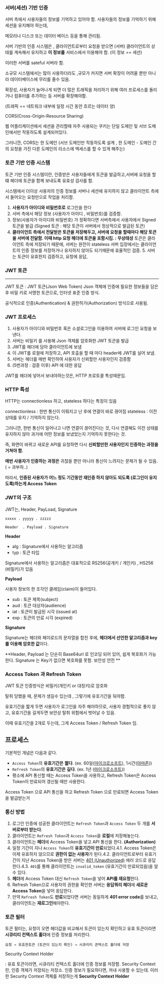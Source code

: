 ### **서버(세션) 기반 인증**

서버 측에서 사용자들의 정보를 기억하고 있어야 함. 사용자들의 정보를 기억하기 위해 세션을 유지해야 하는데,

메모리나 디스크 또는 데이터 베이스 등을 통해 관리됨.

서버 기반의 인증 시스템은 , 클라이언트로부터 요청을 받으면 (서버) 클라이언트의 상태를 계속해서 유지하고 **이 정보를** 서비스에서 이용해야 함. (이 정보 == 세션)

이러한 서버를 sateful 서버라 함.


소규모 시스템에서는 많이 사용하더라도 ,규모가 커지면 서버 확장이 어려울 뿐만 아니라 데이터베이스에 무리를 줄수 있음.

확장성, 사용자가 늘어나게 되면 더 많은 트래픽을 처리하기 위해 여러 프로세스를 돌리거나 컴퓨터를 추가하는 등 서버를 확장해야함.

(트래픽 == 네트워크 내부에 일정 시간 동안 흐르는 데이터 양)

CORS(Cross-Origin-Resource Sharing)

웹 어플리케이션에서 세션을 관리할때 자주 사용되는 쿠키는 단일 도메인 및 서브 도메인에서만 작동하도록 설계되어있다.

그러니깐, CORS는 한 도메인 (서브 도메인만 작동하도록 설계 , 한 도메인 - 도메인 간의 요청을 가진 다른 도메인의 리소스에 엑세스를 할 수 있게 해주는)

### **토큰 기반 인증 시스템**

토큰 기반 인증 시스템이란, 인증받은 사용자들에게 토큰을 발급하고,서버에 요청을 할 떄 헤더에 토큰을 함께 보내도록 유효성 검사를 함.

시스템에서 더이상 사용자의 인증 정보를 서버나 세션에 유지하지 않고 클라이언트 측에서 들어오는 요청만으로 작업을 처리함.

1. **사용자가 아이디와 비밀번호로** 로그인을 한다
2. 서버 측에서 해당 정보 (사용자가 아이디 , 비밀번호)를 검증함.
3. 정보(사용자가 아이디와 비밀번호) 가 정확하다면 서버측에서 사용자에서 Signed 토큰을 발급 (Signed 토큰 : 해당 토큰이 서버에서 정상적으로 발급된 토큰)
4. **클라이언트 측에서 전달받은 토큰을 저장해두고, 서버에 요청을 할때마다 해당 토큰을 서버에 전달함. 이때 http 요청 헤더에 토큰을 포함시킴.
   : 무상태성**
   토큰은 클라이언트 측에 저장되기 때문에, 서버는 완전이 stateless
   서버 입장에서는 클라이언트의 인증 정보를 저장하거나 유지하지 않아도 되기때문에 효율적인 검증.
   5. 서버는 토큰이 유효한지 검증하고, 요청에 응답,

### **JWT 토큰**

---

JWT 토큰 : JWT 토큰(Json Web Token) Json 객체에 인증에 필요한 정보들을 담은 후 비밀 키로 서명한 토큰으로, 인터넷 표준 인증 방식.

공식적으로 인증(Authentication) & 권한허가(Authorization) 방식으로 사용됨.

### JWT 프로세스


1. 사용자가 아이디와 비밀번호 혹은 소셜로그인을 이용하여 서버에 로그인 요청을 보낸다.
2. 서버는 비밀키 를 사용해 Json 객체를 암호화한 JWT 토큰을 발급
3. JWT를 헤더에 담아 클라이언트에 보냄
4. 이 JWT를 로컬에 저장하고, API 호출을 할 때 마다 header에 JWT를 실어 보냄.
5. 서버는 헤더를 매번 확인하여 사용자가 신뢰할만 사용자인지 검증함
6. (5번과정 : 검증 이후) API 에 대한 응답

JWT를 헤더에 넣어서 보내야하는것은, HTTP 프로토콜 특성때문임.

### HTTP 특성

HTTP는 connectionless 하고, stateless 하다는 특징이 있음

<aside>
connectionless : 한번 통신이 이뤄지고 난 후에 연결이 바로 끊어짐
stateless : 이전 상태를 유지 / 기억하지 않는다.

</aside>

그러니깐, 한번 통신이 일어나고 나면 연결이 끊어진다는 것, 다시 연결해도 이전 상태를 유지하지 않아 과거에 어떤 정보를 보냈었는지 기억하지 못한다는 것.

즉, 화면이 바뀌고 새로운 API를 요청하면 다시 **신뢰할만한 사용자인지 인증하는 과정을 거쳐야 함.**

**매번 사용자가 인증하는 과정은** 귀찮을 뿐만 아니라 통신이 느려지는 문제가 될 수 있음. ( = 과부하..)

따라서, **인증된 사용자가 어느 정도 기간동안 재인증 하지 않아도 되도록 (로그인이 유지도록)하는게
Access Token**

### JWT의 구조

JWT는, Header, PayLoad, Signature

`xxxxx . yyyyy . zzzzz`

`Header  . Payload . Signature`

**Header**

- alg : Signature에서 사용하는 알고리즘
- typ : 토큰 타입

Signature에서 사용하는 알고리즘은 대표적으로 RS256(공개키 / 개인키) , HS256 (비밀키)가 있음

**Payload**

사용자 정보의 한 조각인 클레임(claim)이 들어있다.

- sub : 토큰 제목(subject)
- aud : 토큰 대상자(audience)
- iat : 토큰이 발급된 시각 (issued at)
- exp : 토큰의 만료 시각 (expired)

**Signature**

Signature는 헤더와 페이로드의 문자열을 합친 후에, **헤더에서 선언한 알고리즘과 key를 이용해 암호한 값**이다.

**Header, Payload 는 단순히 Base64url 로 인코딩 되어 있어, 쉽게 복호화가 가능한다. Signature 는 Key가 없으면 복호화를 못함. 보안성 안전 **

### Access Token 과 Refresh Token

JWT 토큰 인증방식은 비밀키(개인키 or 대칭키)로 암호화

탈취 당했을 때, 문제가 생길수 있는데 , 그렇기에 유호기간을 둬야함.

유효기간을 짧게 두면 사용자가 로그인을 자주 해야하므로, 사용자 경험적으로 좋지 않고, 유효기간을 길게두면 보안상 탈취 위험에서 벗어날 수 있음.

이때 유효기간을 2개로 두는데, 그게 Access Token / Refresh Token 임.

## 프로세스

기본적인 개념은 다음과 같다.

- `Access Token`의 **유효기간은** **짧다**. (ex. 60일([마이크로소프트](https://learn.microsoft.com/en-us/linkedin/shared/authentication/programmatic-refresh-tokens)), 1시간([아마존](https://developer.amazon.com/docs/login-with-amazon/access-token.html)))
- `Refresh Token`의 **유효기간은** **길다**. (ex. 1년 ([마이크로소프트](https://learn.microsoft.com/en-us/linkedin/shared/authentication/programmatic-refresh-tokens)))
- 평소에 API 통신할 때는 Access Token을 사용하고, Refresh Token은 Access Token이 만료되어 갱신될 때만 사용한다.

Access Token 으로 API 통신을 하고 Refresh Token 으로 만료되면 Access Token을 발급받는거

### 통신 방법

1. 로그인 인증에 성공한 클라이언트는 `Refresh Token`과 `Access Token` 두 개를 **서버로부터 받는다**.
2. 클라이언트는 `Refresh Token`과 `Access Token`을 **로컬**에 저장해놓는다.
3. 클라이언트는 **헤더**에 Access Token을 넣고 API 통신을 한다. **(Authorization)**
4. 일정 기간이 지나 `Access Token`의 **유효기간이 만료**되었다.4.1. Access Token은 이제 유효하지 않으므로 **권한이 없는 사용자**가 된다.4.2. 클라이언트로부터 유효기간이 지난 Access Token을 받은 서버는 [401 (Unauthorized)](https://www.rfc-editor.org/rfc/rfc6750#section-6.2.2) 에러 코드로 응답한다.4.3. `401`를 통해 클라이언트는 `invalid_token` (유효기간이 만료되었음)을 알 수 있다.
5. **헤더**에 Access Token 대신 `Refresh Token`을 넣어 **API를 재요청**한다.
6. Refresh Token으로 사용자의 권한을 확인한 서버는 **응답쿼리 헤더**에 **새로운 Access Token**을 넣어 응답한다.
7. 만약 `Refresh Token`도 **만료**되었다면 서버는 동일하게 **401 error code**를 보내고, 클라이언트는 **재로그인**해야한다.

### 토큰 필터

토큰 필터는, 요청이 오면 헤더값을 비교해서 토큰이 있는지 확인하고 유효 토큰이라면 **시큐리티 컨텍스트 홀더**에 인증 정보를 처리한다.

`요청 → 유효한토큰 (토큰이 있는지 확인) → 시큐리티 콘텍스트 홀더에 저장`

Security Context Holder

: 유효 토큰이라면, 시큐리티 컨텍스트 홀더에 인증 정보를 저장함. Security Context 란, 인증 객체가 저장되는 저장소. 인증 정보가 필요하다면, 꺼내 사용할 수 있는데. 이러한 Security Context 객체를 저장하는게 **Security Context Holder**